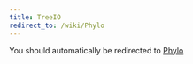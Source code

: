 ```yaml
---
title: TreeIO
redirect_to: /wiki/Phylo
---
```


You should automatically be redirected to [Phylo](/wiki/Phylo)
